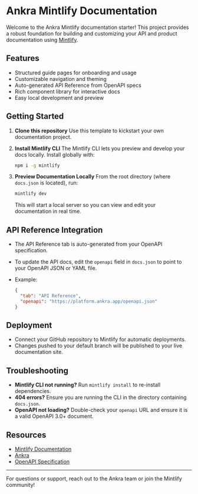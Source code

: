 # Ankra Mintlify Documentation

Welcome to the Ankra Mintlify documentation starter! This project provides a robust foundation for building and customizing your API and product documentation using [Mintlify](https://mintlify.com/).

## Features

- Structured guide pages for onboarding and usage
- Customizable navigation and theming
- Auto-generated API Reference from OpenAPI specs
- Rich component library for interactive docs
- Easy local development and preview

## Getting Started

1. **Clone this repository**
   Use this template to kickstart your own documentation project.

2. **Install Mintlify CLI**
   The Mintlify CLI lets you preview and develop your docs locally.
   Install globally with:

   ```bash
   npm i -g mintlify
   ```

3. **Preview Documentation Locally**
   From the root directory (where `docs.json` is located), run:

   ```bash
   mintlify dev
   ```

   This will start a local server so you can view and edit your documentation in real time.

## API Reference Integration

- The API Reference tab is auto-generated from your OpenAPI specification.
- To update the API docs, edit the `openapi` field in `docs.json` to point to your OpenAPI JSON or YAML file.
- Example:

  ```json
  {
    "tab": "API Reference",
    "openapi": "https://platform.ankra.app/openapi.json"
  }
  ```

## Deployment

- Connect your GitHub repository to Mintlify for automatic deployments.
- Changes pushed to your default branch will be published to your live documentation site.

## Troubleshooting

- **Mintlify CLI not running?**
  Run `mintlify install` to re-install dependencies.
- **404 errors?**
  Ensure you are running the CLI in the directory containing `docs.json`.
- **OpenAPI not loading?**
  Double-check your `openapi` URL and ensure it is a valid OpenAPI 3.0+ document.

## Resources

- [Mintlify Documentation](https://mintlify.com/docs)
- [Ankra](https://ankra.dev)
- [OpenAPI Specification](https://swagger.io/specification/)

---

For questions or support, reach out to the Ankra team or join the Mintlify community!
